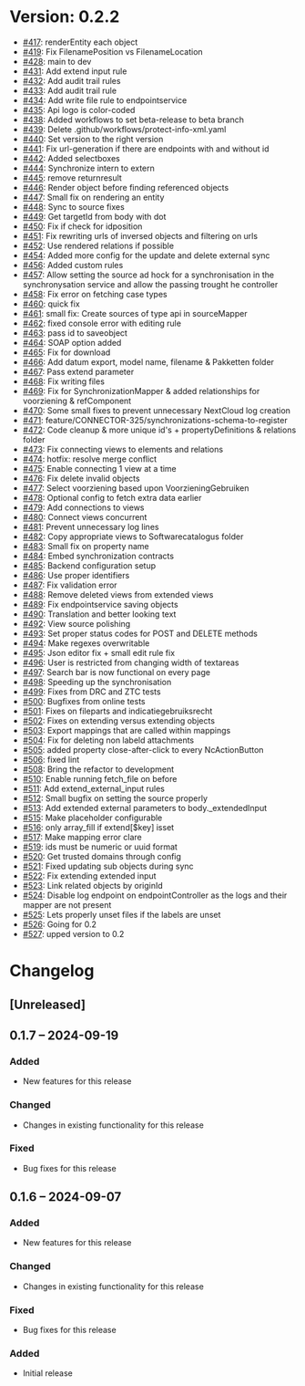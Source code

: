 # Version: 0.2.2

* [#417](https://github.com/ConductionNL/openconnector/pull/417): renderEntity each object
* [#419](https://github.com/ConductionNL/openconnector/pull/419): Fix FilenamePosition vs FilenameLocation
* [#428](https://github.com/ConductionNL/openconnector/pull/428): main to dev
* [#431](https://github.com/ConductionNL/openconnector/pull/431): Add extend input rule
* [#432](https://github.com/ConductionNL/openconnector/pull/432): Add audit trail rules
* [#433](https://github.com/ConductionNL/openconnector/pull/433): Add audit trail rule
* [#434](https://github.com/ConductionNL/openconnector/pull/434): Add write file rule to endpointservice
* [#435](https://github.com/ConductionNL/openconnector/pull/435): Api logo is color-coded
* [#438](https://github.com/ConductionNL/openconnector/pull/438): Added workflows to set beta-release to beta branch
* [#439](https://github.com/ConductionNL/openconnector/pull/439): Delete .github/workflows/protect-info-xml.yaml
* [#440](https://github.com/ConductionNL/openconnector/pull/440): Set version to the right version
* [#441](https://github.com/ConductionNL/openconnector/pull/441): Fix url-generation if there are endpoints with and without id
* [#442](https://github.com/ConductionNL/openconnector/pull/442): Added selectboxes
* [#444](https://github.com/ConductionNL/openconnector/pull/444): Synchronize intern to extern
* [#445](https://github.com/ConductionNL/openconnector/pull/445): remove returnresult
* [#446](https://github.com/ConductionNL/openconnector/pull/446): Render object before finding referenced objects
* [#447](https://github.com/ConductionNL/openconnector/pull/447): Small fix on rendering an entity
* [#448](https://github.com/ConductionNL/openconnector/pull/448): Sync to source fixes
* [#449](https://github.com/ConductionNL/openconnector/pull/449): Get targetId from body with dot
* [#450](https://github.com/ConductionNL/openconnector/pull/450): Fix if check for idposition
* [#451](https://github.com/ConductionNL/openconnector/pull/451): Fix rewriting urls of inversed objects and filtering on urls
* [#452](https://github.com/ConductionNL/openconnector/pull/452): Use rendered relations if possible
* [#454](https://github.com/ConductionNL/openconnector/pull/454): Added more config for the update and delete external sync
* [#456](https://github.com/ConductionNL/openconnector/pull/456): Added custom rules
* [#457](https://github.com/ConductionNL/openconnector/pull/457): Allow setting the source ad hock for a synchronisation in the synchronysation service and allow the passing trought he controller
* [#458](https://github.com/ConductionNL/openconnector/pull/458): Fix error on fetching case types
* [#460](https://github.com/ConductionNL/openconnector/pull/460): quick fix
* [#461](https://github.com/ConductionNL/openconnector/pull/461): small fix: Create sources of type api in sourceMapper
* [#462](https://github.com/ConductionNL/openconnector/pull/462): fixed console error with editing rule
* [#463](https://github.com/ConductionNL/openconnector/pull/463): pass id to saveobject
* [#464](https://github.com/ConductionNL/openconnector/pull/464): SOAP option added
* [#465](https://github.com/ConductionNL/openconnector/pull/465): Fix for download
* [#466](https://github.com/ConductionNL/openconnector/pull/466): Add datum export, model name, filename & Pakketten folder
* [#467](https://github.com/ConductionNL/openconnector/pull/467): Pass extend parameter
* [#468](https://github.com/ConductionNL/openconnector/pull/468): Fix writing files
* [#469](https://github.com/ConductionNL/openconnector/pull/469): Fix for SynchronizationMapper & added relationships for voorziening & refComponent
* [#470](https://github.com/ConductionNL/openconnector/pull/470): Some small fixes to prevent unnecessary NextCloud log creation
* [#471](https://github.com/ConductionNL/openconnector/pull/471): feature/CONNECTOR-325/synchronizations-schema-to-register
* [#472](https://github.com/ConductionNL/openconnector/pull/472): Code cleanup & more unique id's + propertyDefinitions & relations folder
* [#473](https://github.com/ConductionNL/openconnector/pull/473): Fix connecting views to elements and relations
* [#474](https://github.com/ConductionNL/openconnector/pull/474): hotfix: resolve merge conflict
* [#475](https://github.com/ConductionNL/openconnector/pull/475): Enable connecting 1 view at a time
* [#476](https://github.com/ConductionNL/openconnector/pull/476): Fix delete invalid objects
* [#477](https://github.com/ConductionNL/openconnector/pull/477): Select voorziening based upon VoorzieningGebruiken
* [#478](https://github.com/ConductionNL/openconnector/pull/478): Optional config to fetch extra data earlier
* [#479](https://github.com/ConductionNL/openconnector/pull/479): Add connections to views
* [#480](https://github.com/ConductionNL/openconnector/pull/480): Connect views concurrent
* [#481](https://github.com/ConductionNL/openconnector/pull/481): Prevent unnecessary log lines
* [#482](https://github.com/ConductionNL/openconnector/pull/482): Copy appropriate views to Softwarecatalogus folder
* [#483](https://github.com/ConductionNL/openconnector/pull/483): Small fix on property name
* [#484](https://github.com/ConductionNL/openconnector/pull/484): Embed synchronization contracts
* [#485](https://github.com/ConductionNL/openconnector/pull/485): Backend configuration setup
* [#486](https://github.com/ConductionNL/openconnector/pull/486): Use proper identifiers
* [#487](https://github.com/ConductionNL/openconnector/pull/487): Fix validation error
* [#488](https://github.com/ConductionNL/openconnector/pull/488): Remove deleted views from extended views
* [#489](https://github.com/ConductionNL/openconnector/pull/489): Fix endpointservice saving objects
* [#490](https://github.com/ConductionNL/openconnector/pull/490): Translation and better looking text
* [#492](https://github.com/ConductionNL/openconnector/pull/492): View source polishing
* [#493](https://github.com/ConductionNL/openconnector/pull/493): Set proper status codes for POST and DELETE methods
* [#494](https://github.com/ConductionNL/openconnector/pull/494): Make regexes overwritable
* [#495](https://github.com/ConductionNL/openconnector/pull/495): Json editor fix + small edit rule fix
* [#496](https://github.com/ConductionNL/openconnector/pull/496): User is restricted from changing width of textareas
* [#497](https://github.com/ConductionNL/openconnector/pull/497): Search bar is now functional on every page
* [#498](https://github.com/ConductionNL/openconnector/pull/498): Speeding up the synchronisation 
* [#499](https://github.com/ConductionNL/openconnector/pull/499): Fixes from DRC and ZTC tests
* [#500](https://github.com/ConductionNL/openconnector/pull/500): Bugfixes from online tests
* [#501](https://github.com/ConductionNL/openconnector/pull/501): Fixes on fileparts and indicatiegebruiksrecht
* [#502](https://github.com/ConductionNL/openconnector/pull/502): Fixes on extending versus extending objects
* [#503](https://github.com/ConductionNL/openconnector/pull/503): Export mappings that are called within mappings
* [#504](https://github.com/ConductionNL/openconnector/pull/504): Fix for deleting non labeld attachments
* [#505](https://github.com/ConductionNL/openconnector/pull/505): added property close-after-click to every NcActionButton
* [#506](https://github.com/ConductionNL/openconnector/pull/506): fixed lint
* [#508](https://github.com/ConductionNL/openconnector/pull/508): Bring the refactor to development
* [#510](https://github.com/ConductionNL/openconnector/pull/510): Enable running fetch_file on before
* [#511](https://github.com/ConductionNL/openconnector/pull/511): Add extend_external_input rules
* [#512](https://github.com/ConductionNL/openconnector/pull/512): Small bugfix on setting the source properly
* [#513](https://github.com/ConductionNL/openconnector/pull/513): Add extended external parameters to body._extendedInput
* [#515](https://github.com/ConductionNL/openconnector/pull/515): Make placeholder configurable
* [#516](https://github.com/ConductionNL/openconnector/pull/516): only array_fill if extend[$key] isset
* [#517](https://github.com/ConductionNL/openconnector/pull/517): Make mapping error clare
* [#519](https://github.com/ConductionNL/openconnector/pull/519): ids must be numeric or uuid format
* [#520](https://github.com/ConductionNL/openconnector/pull/520): Get trusted domains through config
* [#521](https://github.com/ConductionNL/openconnector/pull/521): Fixed updating sub objects during sync
* [#522](https://github.com/ConductionNL/openconnector/pull/522): Fix extending extended input
* [#523](https://github.com/ConductionNL/openconnector/pull/523): Link related objects by originId
* [#524](https://github.com/ConductionNL/openconnector/pull/524): Disable log endpoint on endpointController as the logs and their mapper are not present
* [#525](https://github.com/ConductionNL/openconnector/pull/525): Lets properly unset files if the labels are unset
* [#526](https://github.com/ConductionNL/openconnector/pull/526): Going for 0.2
* [#527](https://github.com/ConductionNL/openconnector/pull/527): upped version to 0.2


# Changelog

## [Unreleased]
## 0.1.7 – 2024-09-19
### Added
- New features for this release

### Changed
- Changes in existing functionality for this release

### Fixed
- Bug fixes for this release

## 0.1.6 – 2024-09-07
### Added
- New features for this release

### Changed
- Changes in existing functionality for this release

### Fixed
- Bug fixes for this release

### Added
- Initial release

